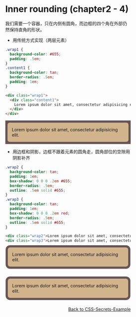 # Inner rounding (chapter2 - 4)

我们需要一个容器，只在内侧有圆角，而边框的四个角在外部仍然保持直角的形状。

* 用传统方式实现（两层元素）

```css
.wrap1 {
  background-color: #655;
  padding: .5em;
}
.content1 {
  background-color: tan;
  border-radius: .5em;
  padding: 1em;
}
```

```html
<div class="wrap1">
  <div class="content1">
    Lorem ipsum dolor sit amet, consectetur adipisicing elit.  
  </div>
</div>
```

<div class="wrap1">
  <div class="content1">
    Lorem ipsum dolor sit amet, consectetur adipisicing elit.  
  </div>
</div>

* 用边框和阴影，边框不跟着元素的圆角走，圆角部位的空隙用阴影补齐

```css
.wrap2 {
  background-color: tan;
  padding: 1em;
  box-shadow: 0 0 0 .2em #655;
  border-radius: .5em;
  outline: .5em solid #655;
}
.wrap3 {
  background-color: tan;
  padding: 1em;
  box-shadow: 0 0 0 .2em red;
  border-radius: .5em;
  outline: .5em solid #655;
}
```

```html
<div class="wrap2">Lorem ipsum dolor sit amet, consectetur adipisicing elit.</div>
<div class="wrap3">Lorem ipsum dolor sit amet, consectetur adipisicing elit.</div>
```
<div class="wrap2">Lorem ipsum dolor sit amet, consectetur adipisicing elit.</div>
<br>
<div class="wrap3">Lorem ipsum dolor sit amet, consectetur adipisicing elit.</div>

<style>
* { box-sizing: border-box; }

.wrap1 {
  background-color: #655;
  padding: .5em;
  
  margin-bottom: 1em;
}
.content1 {
  background-color: tan;
  border-radius: .5em;
  padding: 1em;
}

.wrap2 {
  background-color: tan;
  padding: 1em;
  box-shadow: 0 0 0 .2em #655;
  border-radius: .5em;
  outline: .5em solid #655;
  
  margin: 8px;
  margin-bottom: 1em;
}
.wrap3 {
  background-color: tan;
  padding: 1em;
  box-shadow: 0 0 0 .2em red;
  border-radius: .5em;
  outline: .5em solid #655;
  
  margin: 8px;
}
</style>

<div style="margin-top:2em;text-align:right;"><a href="http://hdwills.com/CSS-Secrets-Example/">Back to CSS-Secrets-Example</a></div>
